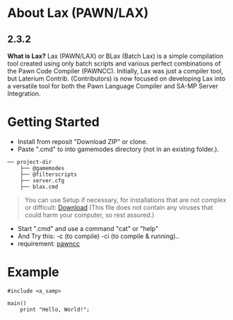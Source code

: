 # About Lax (PAWN/LAX)
2.3.2
----
**What is Lax?** Lax (PAWN/LAX) or BLax (Batch Lax) is a simple compilation tool created using only batch scripts and various perfect combinations of the Pawn Code Compiler (PAWNCC). Initially, Lax was just a compiler tool, but Laterium Contrib. (Contributors) is now focused on developing Lax into a versatile tool for both the Pawn Language Compiler and SA-MP Server Integration.
# Getting Started
- Install from reposit "Download ZIP" or clone.
- Paste ".cmd" to into gamemodes directory (not in an existing folder.).
```
── project-dir
    ├── @gamemodes
    ├── @filterscripts
    ├── server.cfg
    ├── blax.cmd
```
> You can use Setup if necessary, for installations that are not complex or difficult: [Download](https://drive.google.com/file/d/1OtyQ05_Mg81UZt7J8B8A7xxh-IYyCwTC/view) (This file does not contain any viruses that could harm your computer, so rest assured.)
- Start ".cmd" and use a command "cat" or "help"
- And Try this: -c (to compile) -ci (to compile & running)..
- requirement: [pawncc](https://github.com/laterium/lax-code/tree/main/lax/src/bin) 
# Example
```pwn
#include <a_samp>

main()
    print "Hello, World!";
```
